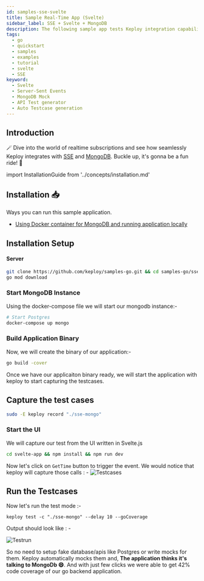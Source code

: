 ```yaml
---
id: samples-sse-svelte
title: Sample Real-Time App (Svelte)
sidebar_label: SSE + Svelte + MongoDB
description: The following sample app tests Keploy integration capabilities with realtime subscriptions such as SSE
tags:
  - go
  - quickstart
  - samples
  - examples
  - tutorial
  - svelte
  - SSE
keyword:
  - Svelte
  - Server-Sent Events
  - MongoDB Mock
  - API Test generator
  - Auto Testcase generation
---
```


## Introduction

🪄 Dive into the world of realtime subscriptions and see how seamlessly Keploy integrates with [SSE](https://developer.mozilla.org/en-US/docs/Web/API/Server-sent_events) and [MongoDB](https://www.mongodb.com/). Buckle up, it's gonna be a fun ride! 🎢

import InstallationGuide from '../concepts/installation.md'

<InstallationGuide/>


## Installation 📥

Ways you can run this sample application.

- [Using Docker container for MongoDB and running application locally](#installation-setup)

## Installation Setup

#### Server
```bash
git clone https://github.com/keploy/samples-go.git && cd samples-go/sse-svelte
go mod download
```

### Start MongoDB Instance 
Using the docker-compose file we will start our mongodb instance:-

```bash
# Start Postgres
docker-compose up mongo
```

### Build Application Binary
Now, we will create the binary of our application:-

```bash
go build -cover
```
Once we have our applicaiton binary ready, we will start the application with keploy to start capturing the testcases.

## Capture the test cases
```bash
sudo -E keploy record "./sse-mongo"
```

### Start the UI
We will capture our test from the UI written in Svelte.js
```bash
cd svelte-app && npm install && npm run dev
```

Now let's click on `GetTime` button to trigger the event. We would notice that keploy will capture those calls : - 
![Testcases](https://github.com/keploy/samples-go/raw/main/sse-svelte/img/testcase.png?raw=true)

## Run the Testcases
Now let's run the test mode :-

```shell
keploy test -c "./sse-mongo" --delay 10 --goCoverage
```

Output should look like : - 

![Testrun](https://github.com/keploy/samples-go/raw/main/sse-svelte/img/testrun.png?raw=true)

So no need to setup fake database/apis like Postgres or write mocks for them. Keploy automatically mocks them and, **The application thinks it's talking to MongoDb 😄**. And with just few clicks we were able to get 42% code coverage of our go backend application.
